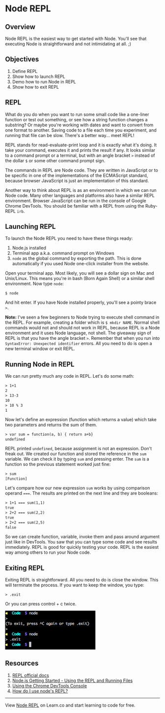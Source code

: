 # Node REPL

## Overview

Node REPL is the easiest way to get started with Node. You'll see that executing Node is straightforward and not intimidating at all. ;)

## Objectives

1. Define REPL
2. Show how to launch REPL
3. Demo how to run Node in REPL
4. Show how to exit REPL

## REPL

What do you do when you want to run some small code like a one-liner function or test out something, or see how a string function changes a substring? Or maybe you're working with dates and want to convert from one format to another. Saving code to a file each time you experiment, and running that file can be slow. There's a better way... meet REPL!

REPL stands for read-evaluate-print loop and it is exactly what it's doing. It take your command, executes it and prints the result if any. It looks similar to a command prompt or a terminal, but with an angle bracket `>` instead of the dollar `$` or some other command prompt sign.

The commands in REPL are Node code. They are written in JavaScript or to be specific in one of the implementations of the ECMAScript standard, because browser JavaScript is just an implementation of this standard.

Another way to think about REPL is as an environment in which we can run Node code. Many other languages and platforms also have a similar REPL environment. Browser JavaScript can be run in the console of Google Chrome DevTools. You should be familiar with a REPL from using the Ruby-REPL `irb`.

## Launching REPL

To launch the Node REPL you need to have these things ready:

1. Node.js installed
2. Terminal app a.k.a. command prompt on Windows
3. `node` as the global command by exporting the path. This is done automatically if you used Node one-click installer from the website.

Open your terminal app. Most likely, you will see a dollar sign on Mac and Unix/Linux. This means you're in bash (Born Again Shell) or a similar shell environment. Now type `node`:

```
$ node
```

And hit enter. If you have Node installed properly, you'll see a pointy brace `>`.

**Note:** I've seen a few beginners to Node trying to execute shell command in the REPL. For example, creating a folder which is `$ mkdir NAME`. Normal shell commands would not and should not work in REPL, because REPL is a Node environment and it uses Node language, not shell. The giveaway sign of REPL is that you have the angle bracket `>`. Remember that when you run into `SyntaxError: Unexpected identifier` errors. All you need to do is open a new terminal window or exit REPL.

## Running Node in REPL

We can run pretty much any code in REPL. Let's do some math:

```
> 1+1
2
> 13-3
10
> 10 % 3
1
```

Now let's define an expression (function which returns a value) which take two parameters and returns the sum of them.

```
> var sum = function(a, b) { return a+b}
undefined
```

REPL printed `undefined`, because assignment is not an expression. Don't freak out. We created our function and stored the reference in the `sum` variable. We can check it by typing `sum` and pressing enter. The `sum` is a function so the previous statement worked just fine:

```
> sum
[Function]
```

Let's compare how our new expression `sum` works by using comparison operand `===`. The results are printed on the next line and they are booleans:

```
> 1+1 === sum(1,1)
true
> 2+2 === sum(2,2)
true
> 2+2 === sum(2,5)
false
```

So we can create function, variable, invoke them and pass around argument just like in DevTools. You saw that you can type some code and see results immediately. REPL is good for quickly testing your code. REPL is the easiest way among others to run your Node code.

## Exiting REPL

Exiting REPL is straightforward. All you need to do is close the window. This will terminate the process. If you want to keep the window, you type:

```
> .exit
```

Or you can press control + c twice.

![](exit.png)

## Resources

1. [REPL official docs](https://nodejs.org/api/repl.html)
2. [Node.js Getting Started - Using the REPL and Running Files](https://www.youtube.com/watch?v=85_wGYPmsno)
3. [Using the Chrome DevTools Console](https://developer.chrome.com/devtools/docs/console)
4. [How do I use node's REPL?](https://docs.nodejitsu.com/articles/REPL/how-to-use-nodejs-repl)

---

View <a href='https://learn.co/lessons/node-repl' data-visibility='hidden'>Node REPL</a> on Learn.co and start learning to code for free.
